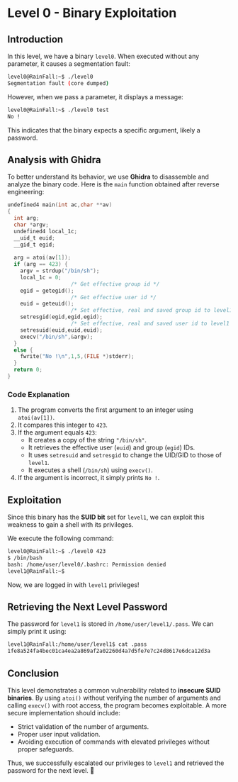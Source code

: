 # Level 0 - Binary Exploitation

## Introduction
In this level, we have a binary `level0`. When executed without any parameter, it causes a segmentation fault:

```bash
level0@RainFall:~$ ./level0
Segmentation fault (core dumped)
```

However, when we pass a parameter, it displays a message:

```bash
level0@RainFall:~$ ./level0 test
No !
```

This indicates that the binary expects a specific argument, likely a password.

## Analysis with Ghidra
To better understand its behavior, we use **Ghidra** to disassemble and analyze the binary code. Here is the `main` function obtained after reverse engineering:

```c
undefined4 main(int ac,char **av)
{
  int arg;
  char *argv;
  undefined4 local_1c;
  __uid_t euid;
  __gid_t egid;
  
  arg = atoi(av[1]);
  if (arg == 423) {
    argv = strdup("/bin/sh");
    local_1c = 0;
                    /* Get effective group id */
    egid = getegid();
                    /* Get effective user id */
    euid = geteuid();
                    /* Set effective, real and saved group id to level1 */
    setresgid(egid,egid,egid);
                    /* Set effective, real and saved user id to level1 */
    setresuid(euid,euid,euid);
    execv("/bin/sh",&argv);
  }
  else {
    fwrite("No !\n",1,5,(FILE *)stderr);
  }
  return 0;
}
```

### Code Explanation
1. The program converts the first argument to an integer using `atoi(av[1])`.
2. It compares this integer to `423`.
3. If the argument equals `423`:
   - It creates a copy of the string `"/bin/sh"`.
   - It retrieves the effective user (`euid`) and group (`egid`) IDs.
   - It uses `setresuid` and `setresgid` to change the UID/GID to those of `level1`.
   - It executes a shell (`/bin/sh`) using `execv()`.
4. If the argument is incorrect, it simply prints `No !`.

## Exploitation
Since this binary has the **SUID bit** set for `level1`, we can exploit this weakness to gain a shell with its privileges.

We execute the following command:

```bash
level0@RainFall:~$ ./level0 423
$ /bin/bash
bash: /home/user/level0/.bashrc: Permission denied
level1@RainFall:~$ 
```

Now, we are logged in with `level1` privileges!

## Retrieving the Next Level Password
The password for `level1` is stored in `/home/user/level1/.pass`. We can simply print it using:

```bash
level1@RainFall:/home/user/level1$ cat .pass
1fe8a524fa4bec01ca4ea2a869af2a02260d4a7d5fe7e7c24d8617e6dca12d3a
```

## Conclusion
This level demonstrates a common vulnerability related to **insecure SUID binaries**. By using `atoi()` without verifying the number of arguments and calling `execv()` with root access, the program becomes exploitable. A more secure implementation should include:
- Strict validation of the number of arguments.
- Proper user input validation.
- Avoiding execution of commands with elevated privileges without proper safeguards.

Thus, we successfully escalated our privileges to `level1` and retrieved the password for the next level. 🎯

